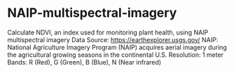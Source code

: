 # NAIP-multispectral-imagery
Calculate NDVI, an index used for monitoring plant health, using NAIP multispectral imagery
Data Source: https://earthexplorer.usgs.gov/
NAIP: National Agriculture Imagery Program (NAIP) acquires aerial imagery during the agricultural growing seasons in the continental U.S.
Resolution: 1 meter
Bands: R (Red), G (Green), B (Blue), N (Near infrared)
